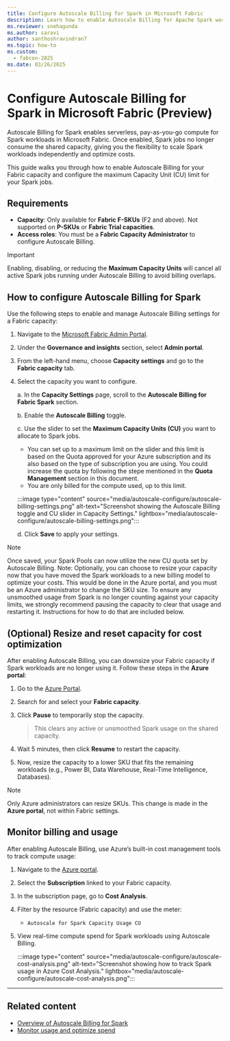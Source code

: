 ```yaml
---
title: Configure Autoscale Billing for Spark in Microsoft Fabric
description: Learn how to enable Autoscale Billing for Apache Spark workloads in Microsoft Fabric and configure maximum capacity units.
ms.reviewer: snehagunda
ms.author: saravi
author: santhoshravindran7
ms.topic: how-to
ms.custom:
  - fabcon-2025
ms.date: 03/26/2025
---
```


# Configure Autoscale Billing for Spark in Microsoft Fabric (Preview)

Autoscale Billing for Spark enables serverless, pay-as-you-go compute for Spark workloads in Microsoft Fabric. Once enabled, Spark jobs no longer consume the shared capacity, giving you the flexibility to scale Spark workloads independently and optimize costs.

This guide walks you through how to enable Autoscale Billing for your Fabric capacity and configure the maximum Capacity Unit (CU) limit for your Spark jobs.

## Requirements

- **Capacity**: Only available for **Fabric F-SKUs** (F2 and above). Not supported on **P-SKUs** or **Fabric Trial capacities**.
- **Access roles**: You must be a **Fabric Capacity Administrator** to configure Autoscale Billing.

> [!IMPORTANT]
> Enabling, disabling, or reducing the **Maximum Capacity Units** will cancel all active Spark jobs running under Autoscale Billing to avoid billing overlaps.

## How to configure Autoscale Billing for Spark

Use the following steps to enable and manage Autoscale Billing settings for a Fabric capacity:

1. Navigate to the [Microsoft Fabric Admin Portal](https://app.fabric.microsoft.com/admin).
2. Under the **Governance and insights** section, select **Admin portal**.
3. From the left-hand menu, choose **Capacity settings** and go to the **Fabric capacity** tab.
4. Select the capacity you want to configure.

   a. In the **Capacity Settings** page, scroll to the **Autoscale Billing for Fabric Spark** section.  
   
   b. Enable the **Autoscale Billing** toggle.  
   
   c. Use the slider to set the **Maximum Capacity Units (CU)** you want to allocate to Spark jobs.

      - You can set up to a maximum limit on the slider and this limit is based on the Quota approved for your Azure subscription and its also based on the type of subscription you are using. You could increase the quota by following the stepe mentioned in the **Quota Management** section in this document.
      - You are only billed for the compute used, up to this limit.

   :::image type="content" source="media/autoscale-configure/autoscale-billing-settings.png" alt-text="Screenshot showing the Autoscale Billing toggle and CU slider in Capacity Settings." lightbox="media/autoscale-configure/autoscale-billing-settings.png":::

   d. Click **Save** to apply your settings.

> [!NOTE]
> Once saved, your Spark Pools can now utilize the new CU quota set by Autoscale Billing. Note: Optionally, you can choose to resize your capacity now that you have moved the Spark workloads to a new billing model to optimize your costs.  This would be done in the Azure portal, and you must be an Azure administrator to change the SKU size. To ensure any unsmoothed usage from Spark is no longer counting against your capacity limits, we strongly recommend pausing the capacity to clear that usage and restarting it.  Instructions for how to do that are included below.

## (Optional) Resize and reset capacity for cost optimization

After enabling Autoscale Billing, you can downsize your Fabric capacity if Spark workloads are no longer using it. Follow these steps in the **Azure portal**:

1. Go to the [Azure Portal](https://ms.portal.azure.com/auth/login/).
2. Search for and select your **Fabric capacity**.
3. Click **Pause** to temporarily stop the capacity.

   > This clears any active or unsmoothed Spark usage on the shared capacity.

4. Wait 5 minutes, then click **Resume** to restart the capacity.
5. Now, resize the capacity to a lower SKU that fits the remaining workloads (e.g., Power BI, Data Warehouse, Real-Time Intelligence, Databases).

> [!NOTE]
> Only Azure administrators can resize SKUs. This change is made in the **Azure portal**, not within Fabric settings.

## Monitor billing and usage

After enabling Autoscale Billing, use Azure’s built-in cost management tools to track compute usage:

1. Navigate to the [Azure portal](https://portal.azure.com).
2. Select the **Subscription** linked to your Fabric capacity.
3. In the subscription page, go to **Cost Analysis**.
4. Filter by the resource (Fabric capacity) and use the meter:
   - `Autoscale for Spark Capacity Usage CU`
5. View real-time compute spend for Spark workloads using Autoscale Billing.

   :::image type="content" source="media/autoscale-configure/autoscale-cost-analysis.png" alt-text="Screenshot showing how to track Spark usage in Azure Cost Analysis." lightbox="media/autoscale-configure/autoscale-cost-analysis.png":::

---

## Related content

- [Overview of Autoscale Billing for Spark](autoscale-billing-overview.md)
- [Monitor usage and optimize spend](monitor-autoscale-usage.md)
